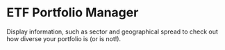 # ETF Portfolio Manager
Display information, such as sector and geographical spread to check out how
diverse your portfolio is (or is not!). 
